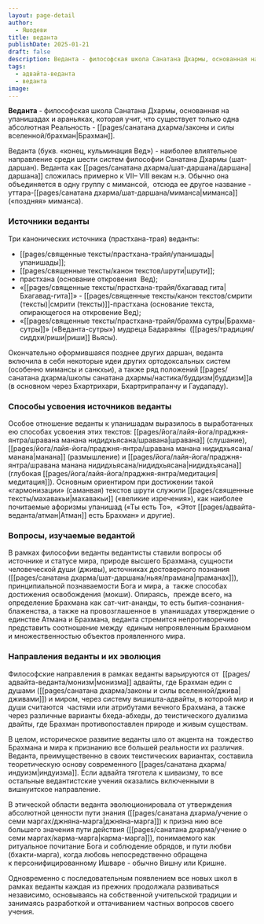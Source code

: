 ```yaml
---
layout: page-detail
author:
  - Яшодеви
title: веданта
publishDate: 2025-01-21
draft: false
description: Веданта - философская школа Санатана Дхармы, основанная на упанишадах и араньяках, которая учит, что существует только одна абсолютная Реальность - Брахман.
tags:
  - адвайта-веданта
  - веданта
image:
---
```

**Веданта** - философская школа Санатана Дхармы, основанная на упанишадах и араньяках, которая учит, что существует только одна абсолютная Реальность - [[pages/санатана дхарма/законы и силы вселенной/брахман|Брахман]].

Веданта (букв. «конец, кульминация Вед») - наиболее влиятельное направление среди шести систем философии Санатана Дхармы (шат-даршан). Веданта как [[pages/санатана дхарма/шат-даршана/даршана|даршана]] сложилась примерно к VII– VIII векам н.э. Обычно она объединяется в одну группу с мимансой,  отсюда ее другое название - уттара-[[pages/санатана дхарма/шат-даршана/миманса|миманса]] («поздняя» миманса).

### Источники веданты

Три канонических источника (прастхана-трая) веданты:
- [[pages/священные тексты/прастхана-трайя/упанишады|упанишады]];
- [[pages/священные тексты/канон текстов/шрути|шрути]];
- прастхана (основание откровения  Вед);
- «[[pages/священные тексты/прастхана-трайя/бхагавад гита|Бхагавад-гита]]» - [[pages/священные тексты/канон текстов/смрити (тексты)|смрити (тексты)]]-прастхана (основание текста,  опирающегося на откровение Вед);
- «[[pages/священные тексты/прастхана-трайя/брахма сутры|Брахма-сутры]]» («Веданта-сутры») мудреца Бадараяны  ([[pages/традиция/сиддхи/риши|риши]] Вьясы).

Окончательно оформившаяся позднее других даршан, веданта включила в себя некоторые идеи других ортодоксальных систем  (особенно мимансы и санкхьи), а также ряд положений [[pages/санатана дхарма/школы санатана дхармы/настика/буддизм|буддизм]]а  (в основном через Бхартрихари, Бхартрипрапанчу и Гаудападу).

### Способы усвоения источников веданты

Особое отношение веданты к упанишадам выразилось в выработанных ею способах усвоения этих текстов: [[pages/йога/лайя-йога/праджня-янтра/шравана манана нидидхьясана/шравана|шравана]] (слушание),  [[pages/йога/лайя-йога/праджня-янтра/шравана манана нидидхьясана/манана|манана]] (размышление) и [[pages/йога/лайя-йога/праджня-янтра/шравана манана нидидхьясана/нидидхьясана|нидидхьясана]] (глубокая [[pages/йога/лайя-йога/праджня-янтра/медитация|медитация]]). Основным ориентиром при достижении такой «гармонизации» (саманвая) текстов шрути служили [[pages/священные тексты/махавакьи|махавакьи]] («великие изречения»), как наиболее почитаемые афоризмы упанишад («Ты есть То»,  «Этот [[pages/адвайта-веданта/атман|Атман]] есть Брахман» и другие).

### Вопросы, изучаемые ведантой

В рамках философии веданты ведантисты ставили вопросы об источнике и статусе мира, природе высшего Брахмана, сущности человеческой души (дживы), источниках достоверного познания ([[pages/санатана дхарма/шат-даршана/ньяя/прамана|праманах]]), принципиальной познаваемости Бога и мира, а  также способах достижения освобождения (мокши). Опираясь,  прежде всего, на определение Брахмана как сат-чит-ананды, то есть бытия-сознания-блаженства, а также на провозглашенное в  упанишадах утверждение о единстве Атмана и Брахмана, веданта стремится непротиворечиво представить соотношение между  единым непроявленным Брахманом и множественностью объектов проявленного мира.

### Направления веданты и их эволюция

Философские направления в рамках веданты варьируются от  [[pages/адвайта-веданта/монизм|монизма]] адвайты, где Брахман един с душами ([[pages/санатана дхарма/законы и силы вселенной/джива|дживами]]) и миром, через систему вишишта-адвайты, в которой мир и души считаются  частями или атрибутами вечного Брахмана, а также через различные варианты бхеда-абхеды, до теистического дуализма двайты, где Брахман противопоставлен природе и живым существам.

В целом, историческое развитие веданты шло от акцента на  тождество Брахмана и мира к признанию все большей реальности их различия. Веданта, преимущественно в своих теистических вариантах, составила теоретическую основу современного [[pages/санатана дхарма/индуизм|индуизма]]. Если адвайта тяготела к шиваизму, то все остальные ведантистские учения оказались включенными в вишнуитское направление.

В этической области веданта эволюционировала от утверждения абсолютной ценности пути знания ([[pages/санатана дхарма/учение о семи маргах/джняна-марга|джняна-марга]]) к призна нию все большего значения пути действия ([[pages/санатана дхарма/учение о семи маргах/карма-марга|карма-марга]]), понимаемого как ритуальное почитание Бога и соблюдение обрядов, и пути любви (бхакти-марга), когда любовь непосредственно обращена к персонифицированному Ишваре - обычно Вишну или Кришне.

Одновременно с последовательным появлением все новых школ в рамках веданты каждая из прежних продолжала развиваться независимо, основываясь на собственной учительской традиции и занимаясь разработкой и оттачиванием частных вопросов своего учения.
